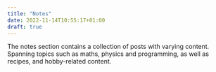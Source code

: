 ```yaml
---
title: "Notes"
date: 2022-11-14T10:55:17+01:00
draft: true
---
```


The notes section contains a collection of posts with varying content. Spanning topics such as maths, physics and programming, as well as recipes, and hobby-related content. 